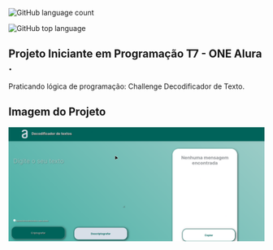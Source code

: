 ![GitHub language count](https://img.shields.io/github/languages/count/jeffersonASilva/Gera-o-Tech-Unimed-BH_modelo_ERR_Diagram_oficina)

![GitHub top language](https://img.shields.io/github/languages/top/jeffersonASIlva/Gera-o-Tech-Unimed-BH_modelo_ERR_Diagram_oficina)

## Projeto Iniciante em Programação T7 - ONE Alura .

Praticando lógica de programação: Challenge Decodificador de Texto.

## Imagem do Projeto

<img src="https://github.com/jeffersonAsilva/projeto-alura_01/blob/main/recorte3.png">
